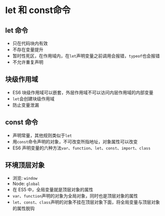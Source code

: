 # let 和 const命令

## let 命令

* 只在代码块内有效
* 不存在变量提升
* 暂时性死区，在作用域内，在`let`声明变量之前调用会报错，`typeof`也会报错
* 不允许重复声明

## 块级作用域

* ES6 块级作用域可以嵌套，外层作用域不可以访问内层作用域的内部变量
* `let`会创建块级作用域
* 防止变量泄漏

## const 命令

* 声明常量，其他规则类似于`let`
* 用`const`命令声明的对象，不可改变所指地址，对象属性可以改变
* ES6 声明变量的六种方法`var`、`function`、`let`、`const`、`import`、`class`

## 环境顶层对象

* 浏览: `window`
* Node: `global`
* 在 ES5 中，全局变量就是顶层对象的属性
* `var`、`function`声明的对象为全局对象，同时也是顶层对象的属性
* `let`、`const`、`class`声明的对象不挂在顶层对象下面，将全局变量与顶层对象的属性脱钩